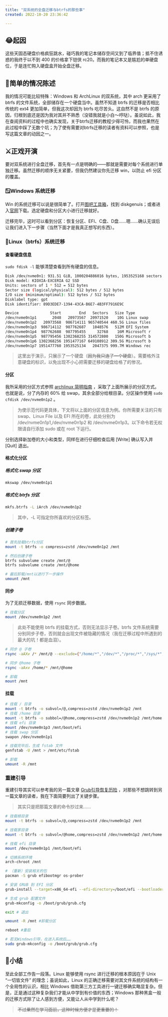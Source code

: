 ```yaml
---
title: "双系统的全盘迁移与btrfs的那些事"
created: 2022-10-20 23:36:42

---
```


## 😂起因

这些天固态硬盘价格疯狂跳水，碰巧我的笔记本储存空间又到了临界值；抵不住诱惑的我终于以不到 400 的价格拿下铠侠 rc20。而我的笔记本又是尴尬的单硬盘位，于是连忙购入硬盘盒开始全盘迁移。

## 🤔简单的情况陈述

我的情况可能比较特殊：Windows 和 ArchLinux 的双系统，其中 arch 更采用了 btrfs 的文件系统，全部储存在一个硬盘当中。虽然不知道 btrfs 的迁移是否相比传统的 ext4 更加简单，但我这次却因为 btrfs 吃尽苦头。这自然不是 btrfs 的原因，归根到底还是因为我对其并不熟悉（没错我就是小白～哼哒）。虽说如此，我在查阅资料的过程中也确实发现，关于btrfs迁移的教程少得可怜，而我也果然在此过程中踩了无数个坑；为了使有需要对btrfs迁移的读者有资料可以参照，也是写这篇文章的动因之一。

## ⚔正戏开演

要对双系统进行全盘迁移，首先有一点是明确的——那就是需要对每个系统进行单独迁移。虽然迁移的顺序无关紧要，但我仍然建议你先迁移 win，以防止 efi 分区的覆盖。

### 🪟Windows 系统迁移

Win 的系统迁移可以说是很简单了。打开[图吧工具箱](http://www.tbtool.cn/index.html)，找到 diskgenuis；或者进入[官网](https://www.diskgenius.cn/)下载。选定硬盘和分区大小进行迁移就好。

迁移完毕，这时可以看到分区：恢复分区、EFI、C盘、D盘……嗯……确认无误后让我们进入下一步骤（当然下面才是我真正想写的东西）。

### 🐧Linux（btrfs）系统迁移

#### 查看硬盘信息

`sudo fdisk -l` 能够清楚查看到所有硬盘的信息。

```bash
Disk /dev/nvme0n1: 931.51 GiB, 1000204886016 bytes, 1953525168 sectors  
Disk model: KIOXIA-EXCERIA G2 SSD                      
Units: sectors of 1 * 512 = 512 bytes  
Sector size (logical/physical): 512 bytes / 512 bytes  
I/O size (minimum/optimal): 512 bytes / 512 bytes  
Disklabel type: gpt  
Disk identifier: 89D3EDE7-1394-43CA-B6E7-4B3FF7916E9C  

Device              Start        End   Sectors   Size Type  
/dev/nvme0n1p1       2048   20973567  20971520    10G Linux swap  
/dev/nvme0n1p2   20973568  986714111 965740544 460.5G Linux files  
/dev/nvme0n1p3  986714112  987762687   1048576   512M EFI System  
/dev/nvme0n1p4  987762688  987795455     32768    16M Microsoft r  
/dev/nvme0n1p5  987795456 1302368255 314572800   150G Microsoft b  
/dev/nvme0n1p6 1302368256 1951477167 649108912 309.5G Microsoft b  
/dev/nvme0n1p7 1951477760 1953525134   2047375 999.7M Windows rec
```

> 这里出于演示，只展示了一个硬盘（<s>因为我只连了一个硬盘</s>）。需要格外注意硬盘的标识，以免出现不小心把需要迁移的硬盘给格了的惨况。

#### 分区

我所采用的分区方式参照 [archlinux 简明指南](https://arch.icekylin.online/) ，采取了上面所展示的分区方式。也就是说，分了内存的 60% 给 swap，其余全部分给根目录。分区操作使用 `sudo cfdisk /dev/nvme0n1p2` 。

> 为使示范代码更具体，下文将以上面的分区信息为例。你所需要关注的只有 swap、Linux File 以及 EFI 所在的卷，此处分别为 /dev/nvme0n1p1,/dev/nvme0n1p2 和 /dev/nvme0n1p3。以下命令若无权限请自行添加 sudo 或在 root 下运行。

分别选择新加卷的大小和类型，同样在进行仔细检查后用 \[Write\] 确认写入并 \[Quit\] 退出。

#### 格式化分区

##### 格式化 swap 分区

```bash
mkswap /dev/nvme0n1p1
```

##### 格式化 btrfs 分区

```bash
mkfs.btrfs -L iArch /dev/nvme0n1p2
```

> 其中，-L 可指定你所喜欢的分区标签。

##### 创建子卷

```bash
# 首先挂载btrfs分区
mount -t btrfs -o compress=zstd /dev/nvme0n1p2 /mnt

# 然后创建子卷
btrfs subvolume create /mnt/@
btrfs subvolume create /mnt/@home

# 最后卸载/mnt以进行下一步操作
umount /mnt
```

#### 同步

为了无损迁移数据，使用 `rsync` 同步数据。

```bash
# 挂载分区
mount /dev/nvme0n1p2 /mnt
```

> 此处不能使用 btrfs 的挂载方式，否则无法显示子卷。btrfs 文件系统需要分别同步子卷，否则就会出现文件被隐藏的情况（我在迁移过程中所遇到的最大的坑！都是血泪）。

```bash
# 同步 @ 子卷
rsync -aAXv /* /mnt/@ --exclude={"/home/*","/dev/*","/proc/*","/sys/*","/tmp/*","/run/*","/mnt/*","/media/*","/lost+found","/boot"}

# 同步 @home 子卷
rsync -aAxv /home/* /mnt/@home

# 卸载
mount /mnt
```

#### 挂载

```bash
# 挂载 / 目录
mount -t btrfs -o subvol=/@,compress=zstd /dev/nvme0n1p2 /mnt
# 挂载 /home 目录
mount -t btrfs -o subbol=/@home,compress=zstd /dev/nvme0n1p2 /mnt/home
# 挂载 efi 目录
mount /dev/nvme0n1p3 /mnt/boot/efi
# 挂载 swap 分区
swapon /dev/nvme0n1p1

# 挂载完毕后，生成 fstab 文件
genfstab -U /mnt > /mnt/etc/fstab

# 卸载
umount -R /mnt
```

### 重建引导

重建引导其实可以参考我的另一篇文章 [Grub引导恢复历险](https://levinion.github.io/posts/grub%E5%BC%95%E5%AF%BC%E6%81%A2%E5%A4%8D%E5%8E%86%E9%99%A9/) ，对那些不想跳转到另一篇文章的读者，我在下面简要列出了关键步骤。

> 其实只是把那篇文章的命令抄过来……

```bash
# 挂载根目录
mount -t btrfs -o subvol=/@,compress=zstd /dev/nvme0n1p2 /mnt

# 挂载家目录
mount -t btrfs -o subvol=/@home,compress=zstd /dev/nvme0n1p2 /mnt/home

# 挂载 efi 目录
mount /dev/nvme0n1p1 /mnt/boot/efi

# 切换系统环境
arch-chroot /mnt

# （重新）安装相关的包
pacman -S grub efibootmgr os-prober

# 安装 GRUB 到 EFI 分区
grub-install --target=x86_64-efi --efi-directory=/boot/efi --bootloader-id=ARCH

# 生成 grub 配置文件
grub-mkconfig -o /boot/grub/grub.cfg

exit # 退出

umount -R /mnt #卸载分区

reboot #重启

# 若无Windows引导，在进入系统后……
sudo grub-mkconfig -o /boot/grub/grub.cfg
```

## 🥂小结

至此全部工作告一段落。Linux 能够使用 rsync 进行迁移的根本原因在于 Unix “一切皆文件” 的理念；虽说如此，Linux 的正确迁移需要对其文件系统的结构有一个全局性的认识，相比 Windows 借助第三方工具进行一键迁移确实略显复杂。但是，正是通过这种复杂我们才能从中学到有价值的东西；Windows 那种黑盒一般的迁移方式除了让人感到方便，又能让人从中学到什么呢？

> <s>不过果然在学习面前，这种时候方便才是更重要的！</s>
